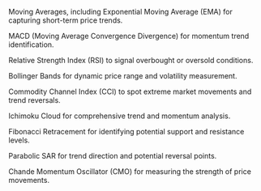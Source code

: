 Moving Averages, including Exponential Moving Average (EMA) for capturing short-term price trends.

MACD (Moving Average Convergence Divergence) for momentum trend identification.

Relative Strength Index (RSI) to signal overbought or oversold conditions.

Bollinger Bands for dynamic price range and volatility measurement.

Commodity Channel Index (CCI) to spot extreme market movements and trend reversals.

Ichimoku Cloud for comprehensive trend and momentum analysis.

Fibonacci Retracement for identifying potential support and resistance levels.

Parabolic SAR for trend direction and potential reversal points.

Chande Momentum Oscillator (CMO) for measuring the strength of price movements.